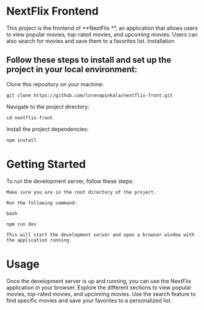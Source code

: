 # NextFlix Frontend

This project is the frontend of  **NextFlix **,  an application that allows users to view popular movies, top-rated movies, and upcoming movies. Users can also search for movies and save them to a favorites list.
Installation


## Follow these steps to install and set up the project in your local environment:

Clone this repository on your machine:

	git clone https://github.com/lorenapinkala/nextflix-front.git

Navigate to the project directory:

	cd nextflix-front

Install the project dependencies:

	npm install

# Getting Started

To run the development server, follow these steps:

    Make sure you are in the root directory of the project.

    Run the following command:

    bash

    npm run dev

    This will start the development server and open a browser window with the application running.


# Usage

Once the development server is up and running, you can use the NextFlix application in your browser. Explore the different sections to view popular movies, top-rated movies, and upcoming movies. Use the search feature to find specific movies and save your favorites to a personalized list.
